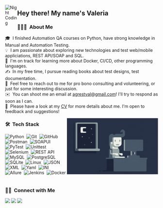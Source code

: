 <img alt="Night Coding" src="./assets/Hand%20Wave.gif" width='40' align="left"/><h2>Hey there! My name's Valeria</h2>
<!-- ## 👋 &nbsp;Hey there! I'm Aditya -->


### 👨🏻‍💻 &nbsp;About Me

🎓 &nbsp;I finished Automation QA courses on Python, have strong knowledge in Manual and Automation Testing.\
💡 &nbsp;I am passionate about exploring new technologies and test web/mobile appliciations, REST API/SOAP and SQL.\
🌱 &nbsp;I'm on track for learning more about Docker, CI/CD, other programming languages.\
✍️ &nbsp;In my free time, I pursue reading books about test designs, test documentation.\
💬 &nbsp;Feel free to reach out to me for pro bono consulting and volunteering, or just for some interesting discussion.\
✉️ &nbsp;You can shoot me an email at agrestval@gmail.com! I'll try to respond as soon as I can.\
📄 &nbsp;Please have a look at my [CV](https://drive.google.com/file/d/1j1loVsj2nWd02NMtusAqFzQUGxKehNhZ/view?usp=sharing) for more details about me. I'm open to feedback and suggestions!

<img alt="Night Coding" src="https://raw.githubusercontent.com/AVS1508/AVS1508/master/assets/Night-Coding.gif" align="right"/>

### 🛠 &nbsp;Tech Stack

![Python](https://img.shields.io/badge/-Python-05122A?style=for-the-badge&logo=python)&nbsp;
![Git](https://img.shields.io/badge/-Git-05122A?style=for-the-badge&logo=git)&nbsp;
![GitHub](https://img.shields.io/badge/-GitHub-05122A?style=for-the-badge&logo=github)&nbsp;
![Postman](https://img.shields.io/badge/-Postman-05122A?style=for-the-badge&logo=postman)&nbsp;
![SOAPUI](https://img.shields.io/badge/-SOAPUI-05122A?style=for-the-badge)&nbsp;
![PyTest](https://img.shields.io/badge/-PyTest-05122A?style=for-the-badge&logo=pytest)&nbsp;
![Unittest](https://img.shields.io/badge/-Unittest-05122A?style=for-the-badge)&nbsp;
![Selenium](https://img.shields.io/badge/-Selenium-05122A?style=for-the-badge&logo=selenium)&nbsp;
![REST API](https://img.shields.io/badge/-REST_API-05122A?style=for-the-badge)&nbsp;
![MySQL](https://img.shields.io/badge/-MySQL-05122A?style=for-the-badge&logo=mysql)&nbsp;
![PostgreSQL](https://img.shields.io/badge/-PostgreSQL-05122A?style=for-the-badge&logo=postgresql)&nbsp;
![SQLite](https://img.shields.io/badge/-SQLite-05122A?style=for-the-badge&logo=sqlite)&nbsp;
![Linux](https://img.shields.io/badge/-Linux-05122A?style=for-the-badge&logo=linux)&nbsp;
![JSON](https://img.shields.io/badge/-JSON-05122A?style=for-the-badge&logo=json)&nbsp;
![XML](https://img.shields.io/badge/-XML-05122A?style=for-the-badge)&nbsp;
![Yaml](https://img.shields.io/badge/-Yaml-05122A?style=for-the-badge)&nbsp;
![INI](https://img.shields.io/badge/-INI-05122A?style=for-the-badge)&nbsp;
![Allure](https://img.shields.io/badge/-Allure-05122A?style=for-the-badge)&nbsp;
![Jenkins](https://img.shields.io/badge/-Jenkins-05122A?style=for-the-badge&logo=jenkins)&nbsp;
![Docker](https://img.shields.io/badge/-Docker-05122A?style=for-the-badge&logo=docker)&nbsp;

### 🤝🏻 &nbsp;Connect with Me

<a href="https://linkedin.com/in/valeria-agrest"><img src="https://img.shields.io/badge/-Valeria_Agrest-0077B5?style=flat&logo=Linkedin&logoColor=white"/></a>
<a href="mailto:agrestval@gmail.com"><img src="https://img.shields.io/badge/-agrestval@gmail.com-D14836?style=flat&logo=Gmail&logoColor=white"/></a>
<a href="https://instagram.com/lera.vallery"><img src="https://img.shields.io/badge/-@lera.vallery-E4405F?style=flat&logo=Instagram&logoColor=white"/></a>
</p>
